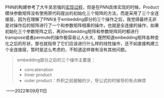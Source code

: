 PNN的构建参考了大牛吴忠强的[实现过程](https://github.com/zhongqiangwu960812/AI-RecommenderSystem/tree/master/Rank/PNN)，但是在PNN具体实现的时候，Product模块参数矩阵没有使用原代码提出的初始化三个矩阵的方法，而是采用了三个全连接层，因为在理解了PNN关于embedding部分的三个操作之后，我觉得最终无非是对操作后的矩阵进行了一个和参数矩阵相乘的操作，也就是全连接的操作，如果初始化三个参数矩阵之后，再对embedding矩阵和参数矩阵同时都进行transpose或者permute的操作极容易让人头大，既然知道embedding矩阵各种变化之后的形状，那也就指导了它们应该进行什么样的线性操作，还不如直接构建三个全连接层，暂时是这么考虑的，不知道这样做有没有其他问题。

> embedding部分之后的三个操作主要是：
>
> - concatenation
> - Inner product
> - outer product：外积之前接触的少，导公式的时候导的有点麻烦

​																																					——2022年09月11日